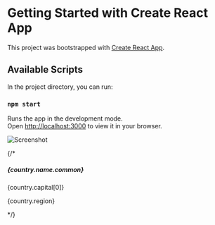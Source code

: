 # Getting Started with Create React App

This project was bootstrapped with [Create React App](https://github.com/facebook/create-react-app).

## Available Scripts

In the project directory, you can run:

### `npm start`

Runs the app in the development mode.\
Open [http://localhost:3000](http://localhost:3000) to view it in your browser.

![Screenshot](https://github.com/0xgun/country-data/blob/master/public/output.png)


{/* <div className="card-body">
            <h5 className="card-title">{country.name.common}</h5>
            <p className="card-text">{country.capital[0]}</p>
            <p className="card-text">{country.region}</p>
          </div>
        </div> */}
